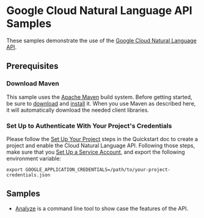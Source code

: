# Google Cloud Natural Language API Samples

These samples demonstrate the use of the [Google Cloud Natural Language API][NL-Docs].

[NL-Docs]: https://cloud.google.com/language/docs/

## Prerequisites

### Download Maven

This sample uses the [Apache Maven][maven] build system. Before getting started, be
sure to [download][maven-download] and [install][maven-install] it. When you use
Maven as described here, it will automatically download the needed client
libraries.

[maven]: https://maven.apache.org
[maven-download]: https://maven.apache.org/download.cgi
[maven-install]: https://maven.apache.org/install.html

### Set Up to Authenticate With Your Project's Credentials

Please follow the [Set Up Your Project](https://cloud.google.com/natural-language/docs/getting-started#set_up_your_project)
steps in the Quickstart doc to create a project and enable the
Cloud Natural Language API. Following those steps, make sure that you
[Set Up a Service Account](https://cloud.google.com/natural-language/docs/common/auth#set_up_a_service_account),
and export the following environment variable:

```
export GOOGLE_APPLICATION_CREDENTIALS=/path/to/your-project-credentials.json
```

[cloud-console]: https://console.cloud.google.com
[language-api]: https://console.cloud.google.com/apis/api/language.googleapis.com/overview?project=_
[adc]: https://cloud.google.com/docs/authentication#developer_workflow

## Samples

- [Analyze](analysis) is a command line tool to show case the features of the API.

